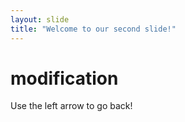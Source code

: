 ```yaml
---
layout: slide
title: "Welcome to our second slide!"
---
```

# modification
Use the left arrow to go back!
